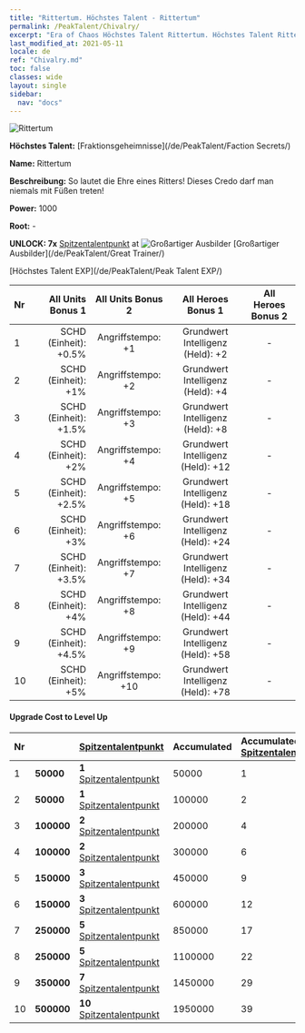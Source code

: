 ```yaml
---
title: "Rittertum. Höchstes Talent - Rittertum"
permalink: /PeakTalent/Chivalry/
excerpt: "Era of Chaos Höchstes Talent Rittertum. Höchstes Talent Rittertum. Rittertum"
last_modified_at: 2021-05-11
locale: de
ref: "Chivalry.md"
toc: false
classes: wide
layout: single
sidebar:
  nav: "docs"
---
```


  ![Rittertum](/images/pt/talent_3006.png)

  **Höchstes Talent:** [Fraktionsgeheimnisse](/de/PeakTalent/Faction Secrets/)

  **Name:** Rittertum

  **Beschreibung:** So lautet die Ehre eines Ritters! Dieses Credo darf man niemals mit Füßen treten!

  **Power:** 1000

  **Root:** -

  **UNLOCK: 7x** [Spitzentalentpunkt](/ItemsDE/con_934/) at ![Großartiger Ausbilder](/images/pt/talent_3001.png) [Großartiger Ausbilder](/de/PeakTalent/Great Trainer/)

  [Höchstes Talent EXP](/de/PeakTalent/Peak Talent EXP/)

  | Nr | All Units Bonus 1 | All Units Bonus 2 | All Heroes Bonus 1 | All Heroes Bonus 2 |
  |:---|--------------:|:-------------:|:-------------:|:-------------:|
  | 1 | SCHD (Einheit): +0.5% | Angriffstempo: +1 | Grundwert Intelligenz (Held): +2 | - |
  | 2 | SCHD (Einheit): +1% | Angriffstempo: +2 | Grundwert Intelligenz (Held): +4 | - |
  | 3 | SCHD (Einheit): +1.5% | Angriffstempo: +3 | Grundwert Intelligenz (Held): +8 | - |
  | 4 | SCHD (Einheit): +2% | Angriffstempo: +4 | Grundwert Intelligenz (Held): +12 | - |
  | 5 | SCHD (Einheit): +2.5% | Angriffstempo: +5 | Grundwert Intelligenz (Held): +18 | - |
  | 6 | SCHD (Einheit): +3% | Angriffstempo: +6 | Grundwert Intelligenz (Held): +24 | - |
  | 7 | SCHD (Einheit): +3.5% | Angriffstempo: +7 | Grundwert Intelligenz (Held): +34 | - |
  | 8 | SCHD (Einheit): +4% | Angriffstempo: +8 | Grundwert Intelligenz (Held): +44 | - |
  | 9 | SCHD (Einheit): +4.5% | Angriffstempo: +9 | Grundwert Intelligenz (Held): +58 | - |
  | 10 | SCHD (Einheit): +5% | Angriffstempo: +10 | Grundwert Intelligenz (Held): +78 | - |


#### Upgrade Cost to Level Up

  | Nr | <i class="fas fa-coins"/> | [Spitzentalentpunkt](/ItemsDE/con_934/) | Accumulated <i class="fas fa-coins"/> | Accumulated [Spitzentalentpunkt](/ItemsDE/con_934/) |
  |:---|:--------------|:-------------|:-------------|:-------------|
  | 1 | **50000** | **1** [Spitzentalentpunkt](/ItemsDE/con_934/) | 50000 | 1 |
  | 2 | **50000** | **1** [Spitzentalentpunkt](/ItemsDE/con_934/) | 100000 | 2 |
  | 3 | **100000** | **2** [Spitzentalentpunkt](/ItemsDE/con_934/) | 200000 | 4 |
  | 4 | **100000** | **2** [Spitzentalentpunkt](/ItemsDE/con_934/) | 300000 | 6 |
  | 5 | **150000** | **3** [Spitzentalentpunkt](/ItemsDE/con_934/) | 450000 | 9 |
  | 6 | **150000** | **3** [Spitzentalentpunkt](/ItemsDE/con_934/) | 600000 | 12 |
  | 7 | **250000** | **5** [Spitzentalentpunkt](/ItemsDE/con_934/) | 850000 | 17 |
  | 8 | **250000** | **5** [Spitzentalentpunkt](/ItemsDE/con_934/) | 1100000 | 22 |
  | 9 | **350000** | **7** [Spitzentalentpunkt](/ItemsDE/con_934/) | 1450000 | 29 |
  | 10 | **500000** | **10** [Spitzentalentpunkt](/ItemsDE/con_934/) | 1950000 | 39 |
